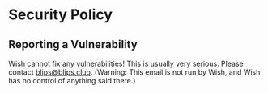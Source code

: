 # Security Policy

## Reporting a Vulnerability

Wish cannot fix any vulnerabilities!
This is usually very serious. Please contact blips@blips.club.
(Warning: This email is not run by Wish, and Wish has no control of anything said there.)
